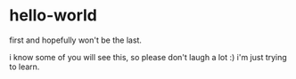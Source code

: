 # hello-world
first and hopefully won't be the last.  

i know some of you will see this, so please don't laugh a lot :) i'm just trying to learn.
